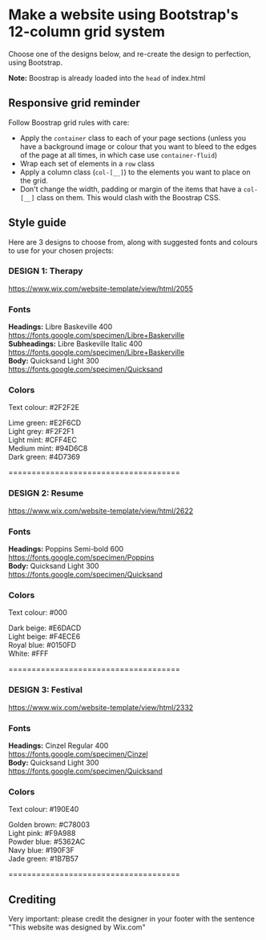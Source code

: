 # Make a website using Bootstrap's 12-column grid system

Choose one of the designs below, and re-create the design to perfection, using Bootstrap.

**Note:** Boostrap is already loaded into the `head` of index.html

## Responsive grid reminder

Follow Boostrap grid rules with care:
- Apply the `container` class to each of your page sections (unless you have a background image or colour that you want to bleed to the edges of the page at all times, in which case use `container-fluid`)
- Wrap each set of elements in a `row` class
- Apply a column class (`col-[__]`) to the elements you want to place on the grid.
- Don't change the width, padding or margin of the items that have a `col-[__]` class on them. This would clash with the Boostrap CSS.


## Style guide

Here are 3 designs to choose from, along with suggested fonts and colours to use for your chosen projects:

### **DESIGN 1: Therapy**
https://www.wix.com/website-template/view/html/2055
### Fonts
**Headings:** Libre Baskeville 400  
https://fonts.google.com/specimen/Libre+Baskerville  
**Subheadings:** Libre Baskeville Italic 400  
https://fonts.google.com/specimen/Libre+Baskerville  
**Body:** Quicksand Light 300  
https://fonts.google.com/specimen/Quicksand  

### Colors
Text colour: #2F2F2E  
  
Lime green: #E2F6CD  
Light grey: #F2F2F1  
Light mint: #CFF4EC  
Medium mint: #94D6C8  
Dark green: #4D7369  

=====================================

### **DESIGN 2: Resume**
https://www.wix.com/website-template/view/html/2622  

### Fonts
**Headings:** Poppins Semi-bold 600  
https://fonts.google.com/specimen/Poppins  
**Body:** Quicksand Light 300  
https://fonts.google.com/specimen/Quicksand  

### Colors
Text colour: #000  
  
Dark beige: #E6DACD  
Light beige: #F4ECE6  
Royal blue: #0150FD  
White: #FFF  

=====================================

### **DESIGN 3: Festival**
https://www.wix.com/website-template/view/html/2332
### Fonts
**Headings:** Cinzel Regular 400  
https://fonts.google.com/specimen/Cinzel  
**Body:** Quicksand Light 300  
https://fonts.google.com/specimen/Quicksand  

### Colors
Text colour: #190E40  
  
Golden brown: #C78003  
Light pink: #F9A988  
Powder blue: #5362AC  
Navy blue: #190F3F  
Jade green: #1B7B57  

=====================================

## **Crediting**

Very important: please credit the designer in your footer with the sentence 
"This website was designed by Wix.com"

